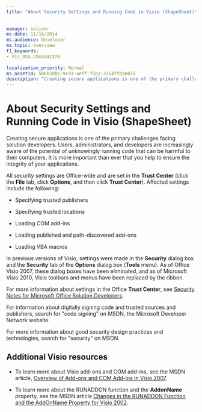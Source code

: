 ```yaml
---
title: "About Security Settings and Running Code in Visio (ShapeSheet)"
 
 
manager: soliver
ms.date: 11/16/2014
ms.audience: Developer
ms.topic: overview
f1_keywords:
- Vis_DSS.chm1042370
 
localization_priority: Normal
ms.assetid: 506b3d81-9c93-aeff-f5b2-3354ffd3e075
description: "Creating secure applications is one of the primary challenges facing solution developers. Users, administrators, and developers are increasingly aware of the potential of unknowingly running code that can be harmful to their computers. It is more important than ever that you help to ensure the integrity of your applications."
---
```


# About Security Settings and Running Code in Visio (ShapeSheet)

 Creating secure applications is one of the primary challenges facing solution developers. Users, administrators, and developers are increasingly aware of the potential of unknowingly running code that can be harmful to their computers. It is more important than ever that you help to ensure the integrity of your applications. 
  
All security settings are Office-wide and are set in the **Trust Center** (click the **File** tab, click **Options**, and then click **Trust Center**). Affected settings include the following:
  
- Specifying trusted publishers
    
- Specifying trusted locations
    
- Loading COM add-ins 
    
- Loading published and path-discovered add-ons
    
- Loading VBA macros
    
In previous versions of Visio, settings were made in the **Security** dialog box and the **Security** tab of the **Options** dialog box (**Tools** menu). As of Office Visio 2007, these dialog boxes have been eliminated, and as of Microsoft Visio 2010, Visio toolbars and menus have been replaced by the ribbon. 
  
For more information about settings in the Office **Trust Center**, see [Security Notes for Microsoft Office Solution Developers](http://msdn2.microsoft.com/en-us/library/aa433259.aspx).
  
 For information about digitally signing code and trusted sources and publishers, search for "code signing" on MSDN, the Microsoft Developer Network website. 
  
For more information about good security design practices and technologies, search for "security" on MSDN. 
  
## Additional Visio resources

- To learn more about Visio add-ons and COM add-ins, see the MSDN article, [Overview of Add-ons and COM Add-ins in Visio 2007](http://msdn.microsoft.com/en-us/library/bb851468.aspx).
    
- To learn more about the RUNADDON function and the **AddonName** property, see the MSDN article [Changes in the RUNADDON Function and the AddOnName Property for Visio 2002](http://msdn.microsoft.com/en-us/library/aa140368%28office.10%29.aspx).
    


